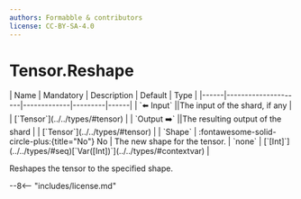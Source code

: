 ```yaml
---
authors: Formabble & contributors
license: CC-BY-SA-4.0
---
```



# Tensor.Reshape

<div class="sh-parameters" markdown="1">
| Name | Mandatory | Description | Default | Type |
|------|---------------------|-------------|---------|------|
| `⬅️ Input` ||The input of the shard, if any | | [`Tensor`](../../types/#tensor) |
| `Output ➡️` ||The resulting output of the shard | | [`Tensor`](../../types/#tensor) |
| `Shape` | :fontawesome-solid-circle-plus:{title="No"} No  | The new shape for the tensor. | `none` | [`[Int]`](../../types/#seq)[`Var([Int])`](../../types/#contextvar) |

</div>

Reshapes the tensor to the specified shape.

--8<-- "includes/license.md"

